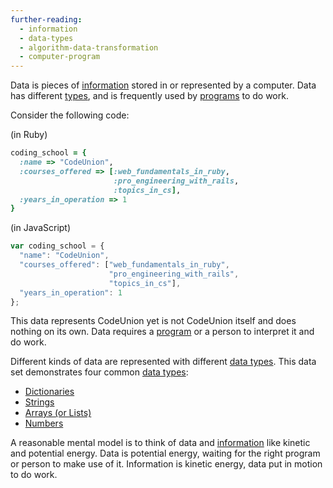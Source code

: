 ```yaml
---
further-reading:
  - information
  - data-types
  - algorithm-data-transformation
  - computer-program
---
```

Data is pieces of [information](/information) stored in or represented by a
computer. Data has different [types](/data-types), and is frequently used by
[programs](/computer-program) to do work.

Consider the following code:

(in Ruby)

```ruby
coding_school = {
  :name => "CodeUnion",
  :courses_offered => [:web_fundamentals_in_ruby,
                       :pro_engineering_with_rails,
                       :topics_in_cs],
  :years_in_operation => 1
}
```

(in JavaScript)

```javascript
var coding_school = {
  "name": "CodeUnion",
  "courses_offered": ["web_fundamentals_in_ruby",
                      "pro_engineering_with_rails",
                      "topics_in_cs"],
  "years_in_operation": 1
};
```

This data represents CodeUnion yet is not CodeUnion itself and does nothing on
its own. Data requires a [program](/computer-program) or a person to interpret
it and do work.

Different kinds of data are represented with different [data
types](/data-types). This data set demonstrates four common [data
types](/data-types):

* [Dictionaries](/dictionary-data-type)
* [Strings](/string-data-type)
* [Arrays (or Lists)](/array-data-type)
* [Numbers](/number-data-types)


A reasonable mental model is to think of data and [information](/information)
like kinetic and potential energy. Data is potential energy, waiting for the
right program or person to make use of it. Information is kinetic energy, data
put in motion to do work.
